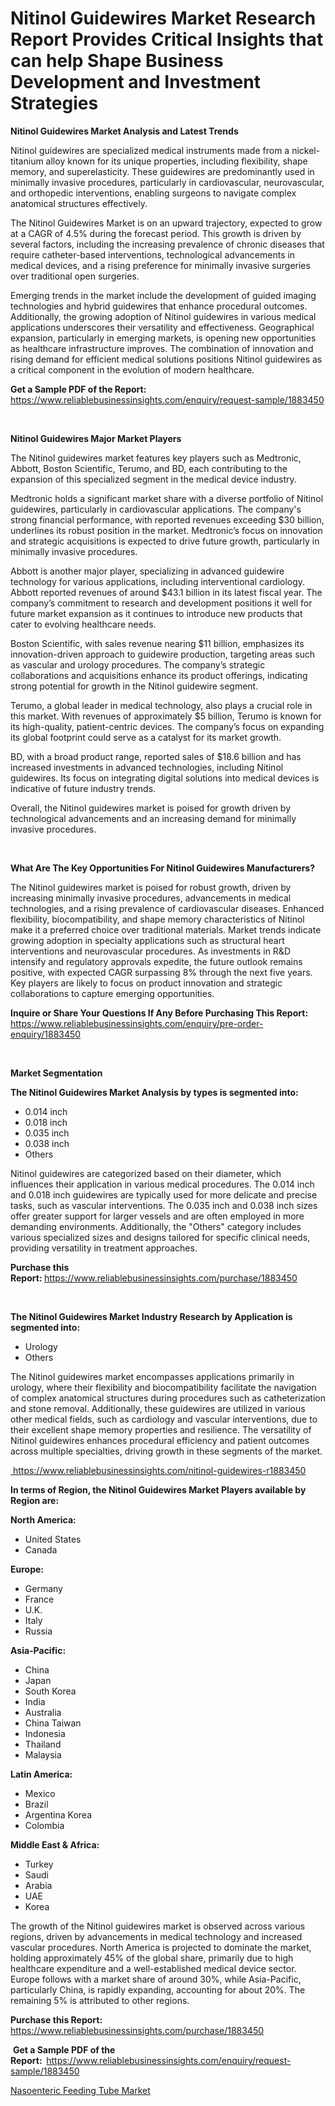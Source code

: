 <p><h1>Nitinol Guidewires Market Research Report Provides Critical Insights that can help Shape Business Development and Investment Strategies</h1></p><p><strong>Nitinol Guidewires Market Analysis and Latest Trends</strong></p>
<p><p>Nitinol guidewires are specialized medical instruments made from a nickel-titanium alloy known for its unique properties, including flexibility, shape memory, and superelasticity. These guidewires are predominantly used in minimally invasive procedures, particularly in cardiovascular, neurovascular, and orthopedic interventions, enabling surgeons to navigate complex anatomical structures effectively.</p><p>The Nitinol Guidewires Market is on an upward trajectory, expected to grow at a CAGR of 4.5% during the forecast period. This growth is driven by several factors, including the increasing prevalence of chronic diseases that require catheter-based interventions, technological advancements in medical devices, and a rising preference for minimally invasive surgeries over traditional open surgeries.</p><p>Emerging trends in the market include the development of guided imaging technologies and hybrid guidewires that enhance procedural outcomes. Additionally, the growing adoption of Nitinol guidewires in various medical applications underscores their versatility and effectiveness. Geographical expansion, particularly in emerging markets, is opening new opportunities as healthcare infrastructure improves. The combination of innovation and rising demand for efficient medical solutions positions Nitinol guidewires as a critical component in the evolution of modern healthcare.</p></p>
<p><strong>Get a Sample PDF of the Report:&nbsp;</strong> <a href="https://www.reliablebusinessinsights.com/enquiry/request-sample/1883450?utm_campaign=3281&utm_medium=2&utm_source=Github&utm_content=ia&utm_term=04032025&utm_id=nitinol-guidewires">https://www.reliablebusinessinsights.com/enquiry/request-sample/1883450</a></p>
<p>&nbsp;</p>
<p><strong>Nitinol Guidewires Major Market Players</strong></p>
<p><p>The Nitinol guidewires market features key players such as Medtronic, Abbott, Boston Scientific, Terumo, and BD, each contributing to the expansion of this specialized segment in the medical device industry.</p><p>Medtronic holds a significant market share with a diverse portfolio of Nitinol guidewires, particularly in cardiovascular applications. The company's strong financial performance, with reported revenues exceeding $30 billion, underlines its robust position in the market. Medtronic’s focus on innovation and strategic acquisitions is expected to drive future growth, particularly in minimally invasive procedures.</p><p>Abbott is another major player, specializing in advanced guidewire technology for various applications, including interventional cardiology. Abbott reported revenues of around $43.1 billion in its latest fiscal year. The company’s commitment to research and development positions it well for future market expansion as it continues to introduce new products that cater to evolving healthcare needs.</p><p>Boston Scientific, with sales revenue nearing $11 billion, emphasizes its innovation-driven approach to guidewire production, targeting areas such as vascular and urology procedures. The company’s strategic collaborations and acquisitions enhance its product offerings, indicating strong potential for growth in the Nitinol guidewire segment.</p><p>Terumo, a global leader in medical technology, also plays a crucial role in this market. With revenues of approximately $5 billion, Terumo is known for its high-quality, patient-centric devices. The company’s focus on expanding its global footprint could serve as a catalyst for its market growth.</p><p>BD, with a broad product range, reported sales of $18.6 billion and has increased investments in advanced technologies, including Nitinol guidewires. Its focus on integrating digital solutions into medical devices is indicative of future industry trends.</p><p>Overall, the Nitinol guidewires market is poised for growth driven by technological advancements and an increasing demand for minimally invasive procedures.</p></p>
<p>&nbsp;</p>
<p><strong>What Are The Key Opportunities For Nitinol Guidewires Manufacturers?</strong></p>
<p><p>The Nitinol guidewires market is poised for robust growth, driven by increasing minimally invasive procedures, advancements in medical technologies, and a rising prevalence of cardiovascular diseases. Enhanced flexibility, biocompatibility, and shape memory characteristics of Nitinol make it a preferred choice over traditional materials. Market trends indicate growing adoption in specialty applications such as structural heart interventions and neurovascular procedures. As investments in R&D intensify and regulatory approvals expedite, the future outlook remains positive, with expected CAGR surpassing 8% through the next five years. Key players are likely to focus on product innovation and strategic collaborations to capture emerging opportunities.</p></p>
<p><strong>Inquire or Share Your Questions If Any Before Purchasing This Report:</strong> <a href="https://www.reliablebusinessinsights.com/enquiry/pre-order-enquiry/1883450?utm_campaign=3281&utm_medium=2&utm_source=Github&utm_content=ia&utm_term=04032025&utm_id=nitinol-guidewires">https://www.reliablebusinessinsights.com/enquiry/pre-order-enquiry/1883450</a></p>
<p>&nbsp;</p>
<p><strong>Market Segmentation</strong></p>
<p><strong>The Nitinol Guidewires Market Analysis by types is segmented into:</strong></p>
<p><ul><li>0.014 inch</li><li>0.018 inch</li><li>0.035 inch</li><li>0.038 inch</li><li>Others</li></ul></p>
<p><p>Nitinol guidewires are categorized based on their diameter, which influences their application in various medical procedures. The 0.014 inch and 0.018 inch guidewires are typically used for more delicate and precise tasks, such as vascular interventions. The 0.035 inch and 0.038 inch sizes offer greater support for larger vessels and are often employed in more demanding environments. Additionally, the "Others" category includes various specialized sizes and designs tailored for specific clinical needs, providing versatility in treatment approaches.</p></p>
<p><strong>Purchase this Report:&nbsp;</strong><a href="https://www.reliablebusinessinsights.com/purchase/1883450?utm_campaign=3281&utm_medium=2&utm_source=Github&utm_content=ia&utm_term=04032025&utm_id=nitinol-guidewires">https://www.reliablebusinessinsights.com/purchase/1883450</a></p>
<p>&nbsp;</p>
<p><strong>The Nitinol Guidewires Market Industry Research by Application is segmented into:</strong></p>
<p><ul><li>Urology</li><li>Others</li></ul></p>
<p><p>The Nitinol guidewires market encompasses applications primarily in urology, where their flexibility and biocompatibility facilitate the navigation of complex anatomical structures during procedures such as catheterization and stone removal. Additionally, these guidewires are utilized in various other medical fields, such as cardiology and vascular interventions, due to their excellent shape memory properties and resilience. The versatility of Nitinol guidewires enhances procedural efficiency and patient outcomes across multiple specialties, driving growth in these segments of the market.</p></p>
<p><a href="https://www.reliablebusinessinsights.com/nitinol-guidewires-r1883450?utm_campaign=3281&utm_medium=2&utm_source=Github&utm_content=ia&utm_term=04032025&utm_id=nitinol-guidewires">&nbsp;https://www.reliablebusinessinsights.com/nitinol-guidewires-r1883450</a></p>
<p><strong>In terms of Region, the Nitinol Guidewires Market Players available by Region are:</strong></p>
<p>
    <p> <strong> North America: </strong>
        <ul>
            <li>United States</li>
            <li>Canada</li>
        </ul>
        </p> 
    <p> <strong> Europe: </strong>
        <ul>
            <li>Germany</li>
            <li>France</li>
            <li>U.K.</li>
            <li>Italy</li>
            <li>Russia</li>
        </ul>
        </p> 
    <p> <strong> Asia-Pacific: </strong>
        <ul>
            <li>China</li>
            <li>Japan</li>
            <li>South Korea</li>
            <li>India</li>
            <li>Australia</li>
            <li>China Taiwan</li>
            <li>Indonesia</li>
            <li>Thailand</li>
            <li>Malaysia</li>
        </ul>
        </p> 
    <p> <strong> Latin America: </strong>
        <ul>
            <li>Mexico</li>
            <li>Brazil</li>
            <li>Argentina Korea</li>
            <li>Colombia</li>
        </ul>
        </p> 
    <p> <strong> Middle East & Africa: </strong>
        <ul>
            <li>Turkey</li>
            <li>Saudi</li>
            <li>Arabia</li>
            <li>UAE</li>
            <li>Korea</li>
        </ul>
    </p>
    </p>
<p><p>The growth of the Nitinol guidewires market is observed across various regions, driven by advancements in medical technology and increased vascular procedures. North America is projected to dominate the market, holding approximately 45% of the global share, primarily due to high healthcare expenditure and a well-established medical device sector. Europe follows with a market share of around 30%, while Asia-Pacific, particularly China, is rapidly expanding, accounting for about 20%. The remaining 5% is attributed to other regions.</p></p>
<p><strong>Purchase this Report: </strong><a href="https://www.reliablebusinessinsights.com/purchase/1883450?utm_campaign=3281&utm_medium=2&utm_source=Github&utm_content=ia&utm_term=04032025&utm_id=nitinol-guidewires">https://www.reliablebusinessinsights.com/purchase/1883450</a></p>
<p>&nbsp;<strong>Get a Sample PDF of the Report:&nbsp;&nbsp;</strong><a href="https://www.reliablebusinessinsights.com/enquiry/request-sample/1883450?utm_campaign=3281&utm_medium=2&utm_source=Github&utm_content=ia&utm_term=04032025&utm_id=nitinol-guidewires">https://www.reliablebusinessinsights.com/enquiry/request-sample/1883450</a></p>
<p><strong></strong></p>
<p><p><a href="https://github.com/mohmodsiason/Market-Research-Report-List-1/blob/main/nasoenteric-feeding-tube-market.md?utm_campaign=3281&utm_medium=2&utm_source=Github&utm_content=ia&utm_term=04032025&utm_id=nitinol-guidewires">Nasoenteric Feeding Tube Market</a></p></p>